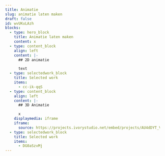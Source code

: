 ```yaml
---
title: Animatie
slug: animatie laten maken
draft: false
id: wvUKuLAzh
blocks:
  - type: hero_block
    title: Animatie laten maken
    content: x
  - type: content_block
    align: left
    content: |-
      ## 2D animatie

      text
  - type: selectedwork_block
    title: Selected work
    items:
      - cc-ik-qqS
  - type: content_block
    align: left
    content: |-
      ## 3D Animatie

      x
    displaymedia: iframe
    iframe:
      source: https://projects.ivorystudio.net/embed/projects/AU4dDYT_VFMk
  - type: selectedwork_block
    title: Selected work
    items:
      - DG0aSzvMj
---
```

